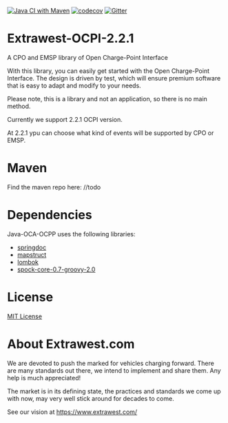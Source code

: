 [![Java CI with Maven](https://github.com/extrawest/Extrawest-OCPI-2.2.1/actions/workflows/release-publish.yml/badge.svg)](https://github.com/extrawest/Extrawest-OCPI-2.2.1/actions/workflows/snapshot-publish.yml)
[![codecov](https://codecov.io/gh/extrawest/Extrawest-OCPI-2.2.1/branch/master/graph/badge.svg)](https://codecov.io/gh/extrawest/Extrawest-OCPI-2.2.1)
[![Gitter](https://badges.gitter.im/extrawest/Extrawest-OCPI-2.2.1.svg)](https://gitter.im/extrawest/Extrawest-OCPI-2.2.1?utm_source=badge&utm_medium=badge&utm_campaign=pr-badge)

Extrawest-OCPI-2.2.1
=============

A CPO and EMSP library of Open Charge-Point Interface

With this library, you can easily get started with the Open Charge-Point Interface.
The design is driven by test, which will ensure premium software that is easy to adapt and modify to your needs.

Please note, this is a library and not an application, so there is no main method. 

Currently we support 2.2.1 OCPI version.

At 2.2.1 ypu can choose what kind of events will be supported by CPO or EMSP.

Maven
=====

Find the maven repo here: //todo

Dependencies
============

Java-OCA-OCPP uses the following libraries:

* [springdoc](https://springdoc.org)
* [mapstruct](https://mapstruct.org)
* [lombok](https://projectlombok.org)
* [spock-core-0.7-groovy-2.0](http://spockframework.org)

License
=======

[MIT License](LICENSE)

About Extrawest.com
=======

We are devoted to push the marked for vehicles charging forward.
There are many standards out there, we intend to implement and share them. Any help is much appreciated!

The market is in its defining state, the practices and standards we come up with now, may very well stick around for decades to come.

See our vision at https://www.extrawest.com/
